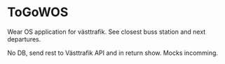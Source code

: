 # ToGoWOS
Wear OS application for västtrafik. See closest buss station and next departures. 

No DB, send rest to Västtrafik API and in return show. 
Mocks incomming. 
